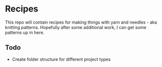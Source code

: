 # Recipes

This repo will contain recipes for making things with yarn and needles - aka knitting patterns. Hopefully after some additional work, I can get some patterns up in here.

## Todo
* Create folder structure for different project types
